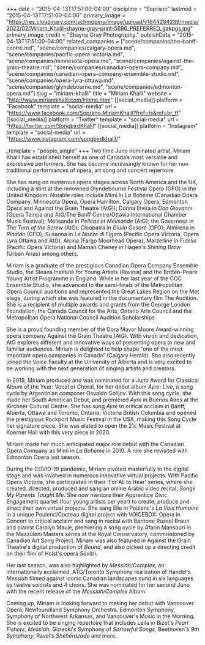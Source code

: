 +++
date = "2015-04-13T17:51:00-04:00"
discipline = "Soprano"
lastmod = "2015-04-13T17:51:00-04:00"
primary_image = "https://res.cloudinary.com/schmopera/image/upload/v1644284239/media/2022/02/Miriam_Khalil-shayne-gray-print-5696_PREFERRED_gakpgs.jpg"
primary_image_credit = "Shayne Gray Photography."
publishDate = "2015-04-13T17:51:00-04:00"
related_companies = ["scene/companies/the-banff-centre.md", "scene/companies/calgary-opera.md", "scene/companies/pacific-opera-victoria.md", "scene/companies/minnesota-opera.md", "scene/companies/against-the-grain-theatre.md", "scene/companies/canadian-opera-company.md", "scene/companies/canadian-opera-company-ensemble-studio.md", "scene/companies/opera-lyra-ottawa.md", "scene/companies/glyndebourne.md", "scene/companies/edmonton-opera.md"]
slug = "miriam-khalil"
title = "Miriam Khalil"
website = "http://www.miriamkhalil.com/Home.html"
[[social_media]]
platform = "Facebook"
template = "social-media"
url = "https://www.facebook.com/Soprano.MiriamKhalil?fref=ts&ref=br_tf"
[[social_media]]
platform = "Twitter"
template = "social-media"
url = "https://twitter.com/SongbirdKhalil"
[[social_media]]
platform = "Instagram"
template = "social-media"
url = "https://www.instagram.com/songbirdkhalil/"

_template = "people_single"
+++
Two time Juno nominated artist, Miriam Khalil has established herself as one of Canada’s most versatile and expressive performers. She has become increasingly known for her non traditional performances of opera, art song and concert repertoire.

She has sung on numerous opera stages across North America and the UK, including a stint at the renowned Glyndebourne Festival Opera (GFO) in the United Kingdom. Notable roles include Mimì in _La Bohème_ (Canadian Opera Company, Minnesota Opera, Opera Hamilton, Calgary Opera, Edmonton Opera and Against the Grain Theatre (AtG)); Donna Elvira in _Don Giovanni_ (Opera Tampa and AtG/The Banff Centre/Ottawa International Chamber Music Festival); Mélisande in _Pelléas et Mélisande_ (AtG); the Governess in The _Turn of the Screw_ (AtG); Cleopatra in _Giulio Cesare_ (GFO); Almirena in _Rinaldo_ (GFO); Susanna in _Le Nozze di Figaro_ (Pacific Opera Victoria, Opera Lyra Ottawa and AtG), Alcina (Fargo Moorhead Opera), Marzelline in _Fidelio_ (Pacific Opera Victoria) and Mamah Cheney in Hagen's _Shining Brow_ (Urban Arias) among others.

Miriam is a graduate of the prestigious Canadian Opera Company Ensemble Studio, the Steans Institute for Young Artists (Ravinia) and the Britten-Pears Young Artist Programme in England. While in her last year of the COC Ensemble Studio, she advanced to the semi-finals of the Metropolitan Opera Council auditions and represented the Great Lakes Region on the Met stage, during which she was featured in the documentary film The Audition. She is a recipient of multiple awards and grants from the George London Foundation, the Canada Council for the Arts, Ontario Arts Council and the Metropolitan Opera National Council Audition Scholarships.

She is a proud founding member of the Dora Mavor Moore Award-winning opera company Against the Grain Theatre (AtG). With vision and dedication, AtG explores different and innovative ways of presenting opera to new and familiar audiences. Miriam is delighted to help shape “one of the most important opera companies in Canada” (Calgary Herald). She also recently joined the Voice Faculty at the University of Alberta and is very excited to be working with the next generation of singing artists and creators.

In 2019, Miriam produced and was nominated for a Juno Award for Classical Album of the Year: Vocal or Choral, for her debut album _Ayre: Live_, a song cycle by Argentinian composer Osvaldo Golijov. With this song cycle, she made her South American Debut, and premiered _Ayre_ in Buenos Aires at the Kirchner Cultural Centre. She has sung _Ayre_ to critical acclaim in Banff, Alberta, Ottawa and Toronto, Ontario, Victoria British Columbia and opened the prestigious Rockport Music Festival in the USA, making this Song Cycle her signature piece. She was elated to open the 21c Music Festival at Koerner Hall with this very piece in 2020.

Miriam made her much anticipated major role debut with the Canadian Opera Company as Mimì in _La Bohème_ in 2019. A role she revisited with Edmonton Opera last season.

During the COVID-19 pandemic, Miriam pivoted masterfully to the digital stage and was involved in numerous innovative virtual projects. With Pacific Opera Victoria, she participated in their 'For All to Hear' series, where she created, directed, produced and sang an online Arabic video recital, _Songs My Parents Taught Me_. She now mentors their Apprentice Civic Engagement quartet (four young artists per year) to create, produce and direct their own virtual projects. She sang Elle in Poulenc's _La Voix Humaine_ in a unique Poulenc/Cocteau digital project with VOICEBOX: Opera in Concert to critical acclaim and sang in recital with Baritone Russel Braun and pianist Carolyn Maule, premiering a song cycle by Afarin Mansouri in the Mazzoleni Masters series at the Royal Conservatory, commissioned by Canadian Art Song Project. Miriam was also featured in Against the Grain Theatre's digital production of _Bound_, and also picked up a directing credit on their film of Holst's opera _Sāvitri_.

Her last season, was also highlighted by _Messiah/Complex_, an internationally acclaimed, ATG/Toronto Symphony realization of Handel's _Messiah_ filmed against iconic Canadian landscapes sung in six languages by twelve soloists and 4 choirs. She was nominated for her second Juno with the recent release of the _Messiah/Complex_ Album.

Coming up, Miriam is looking forward to making her debut with Vancouver Opera, Newfoundland Symphony Orchestra, Edmonton Symphony, Symphony of Northwest Arkansas, and Vancouver's Music in the Morning. She is excited to be singing repertoire that includes Leila in Bizet's _Pearl Fishers_, _Messiah_, Gorecki's Symphony of _Sorrowful Songs_, Beethoven's _9th Symphony_, Ravel's _Shéhérazade_ and more.